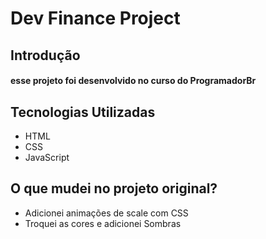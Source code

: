 # Dev Finance Project 

## Introdução 

#### esse projeto foi desenvolvido no curso do ProgramadorBr 

## Tecnologias Utilizadas

* HTML
* CSS
* JavaScript

  
## O que mudei no projeto original?

  * Adicionei animações de scale com CSS
  * Troquei as cores e adicionei Sombras